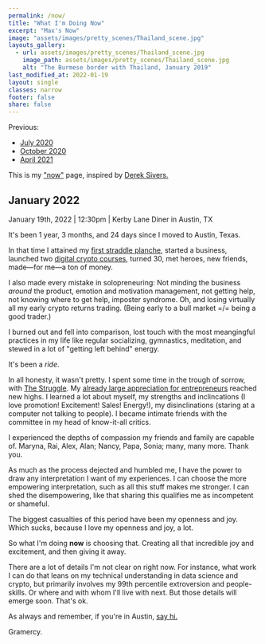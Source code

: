 ```yaml
---
permalink: /now/
title: "What I'm Doing Now"
excerpt: "Max's Now"
image: "assets/images/pretty_scenes/Thailand_scene.jpg"
layouts_gallery:
  - url: assets/images/pretty_scenes/Thailand_scene.jpg
    image_path: assets/images/pretty_scenes/Thailand_scene.jpg
    alt: "The Burmese border with Thailand, January 2019"
last_modified_at: 2022-01-19
layout: single
classes: narrow
footer: false
share: false
---
```


Previous:
- [July 2020](https://github.com/mefrem/mefrem.github.io/commit/e05bc4978ca2c3e1954959d566d0a10ed24571d2)
- [October 2020](https://github.com/mefrem/mefrem.github.io/commit/01e0747d441a4ac868b75960211512aa27357c4c?branch=01e0747d441a4ac868b75960211512aa27357c4c&diff=split)
- [April 2021](https://github.com/mefrem/mefrem.github.io/commit/02009472faf8e6587945a7975773552942f7b711)

This is my ["now"](https://nownownow.com/about) page, inspired by [Derek Sivers.](https://sivers.org/nowff)

## January 2022

January 19th, 2022 | 12:30pm | Kerby Lane Diner in Austin, TX

It's been 1 year, 3 months, and 24 days since I moved to Austin, Texas.

In that time I attained my [first straddle planche](https://www.instagram.com/p/CL4nDzmF7vD/), started a business, launched two [digital crypto courses](https://maxyields.io), turned 30, met heroes, new friends, made—for me—a ton of money.

I also made every mistake in solopreneuring: Not minding the business _around_ the product, emotion and motivation management, not getting help, not knowing where to get help, imposter syndrome. Oh, and losing virtually all my early crypto returns trading. (Being early to a bull market =/= being a good trader.)

I burned out and fell into comparison, lost touch with the most meangingful practices in my life like regular socializing, gymnastics, meditation, and stewed in a lot of "getting left behind" energy.

It's been a *ride*.

In all honesty, it wasn't pretty. I spent some time in the trough of sorrow, with [The Struggle](https://techcrunch.com/2012/06/14/the-struggle/). My [already large appreciation for entrepreneurs](https://twitter.com/maxefremov/status/1479531378672906249) reached new highs. I learned a lot about myself, my strengths and inclincations (I love promotion! Excitement! Sales! Energy!), my disinclinations (staring at a computer not talking to people). I became intimate friends with the committee in my head of know-it-all critics.

I experienced the depths of compassion my friends and family are capable of. Maryna, Rai, Alex, Alan; Nancy, Papa, Sonia; many, many more. Thank you.

As much as the process dejected and humbled me, I have the power to draw any interpretation I want of my experiences. I can choose the more empowering interpretation, such as all this stuff makes me stronger. I can shed the disempowering, like that sharing this qualifies me as incompetent or shameful.

The biggest casualties of this period have been my openness and joy. Which sucks, because I love my openness and joy, a lot. 

So what I'm doing **now** is choosing that. Creating all that incredible joy and excitement, and then giving it away. 

There are a lot of details I'm not clear on right now. For instance, what work I can do that leans on my technical understanding in data science and crypto, but primarily involves my 99th percentile extroversion and people-skills. Or where and with whom I'll live with next. But those details will emerge soon. That's ok.

As always and remember, if you're in Austin, [say hi.](https://twitter.com/maxefremov)

Gramercy.
